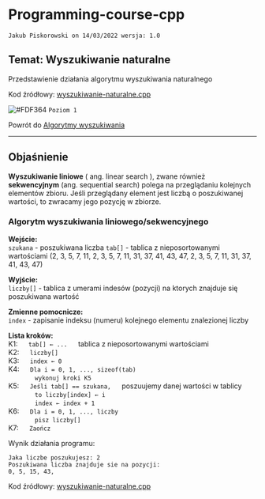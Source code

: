 # Programming-course-cpp

`Jakub Piskorowski on 14/03/2022 wersja: 1.0`

## Temat: Wyszukiwanie naturalne

Przedstawienie działania algorytmu wyszukiwania naturalnego

Kod źródłowy:
[wyszukiwanie-naturalne.cpp](wyszukiwanie-naturalne.cpp)

![#FDF364](https://via.placeholder.com/15/FDF364/000000?text=+) `Poziom 1`

Powrót do [Algorytmy wyszukiwania](/2-algorytmika/2-3-algorytmy-wyszukiwania/README.md)

---

## Objaśnienie

**Wyszukiwanie liniowe** ( ang. linear search ), zwane również **sekwencyjnym** (ang. sequential search) polega na przeglądaniu kolejnych elementów zbioru. Jeśli przeglądany element jest liczbą o poszukiwanej wartości, to zwracamy jego pozycję w zbiorze.

### Algorytm wyszukiwania liniowego/sekwencyjnego

**Wejście:** \
`szukana` - poszukiwana liczba
`tab[]` - tablica z nieposortowanymi wartościami (2, 3, 5, 7, 11, 2, 3, 5, 7, 11, 31, 37, 41, 43, 47, 2, 3, 5, 7, 11, 31, 37, 41, 43, 47)

**Wyjście:** \
`liczby[]` - tablica z umerami indesów (pozycji) na ktorych znajduje się poszukiwana wartość

**Zmienne pomocnicze:** \
`index` - zapisanie indeksu (numeru) kolejnego elementu znalezionej liczby

**Lista kroków:**\
K1: &emsp; `tab[] ← ...` &emsp; tablica z nieposortowanymi wartościami \
K2: &emsp; `liczby[]` &emsp; \
K3: &emsp; `index ← 0` &emsp; \
K4: &emsp; `Dla i = 0, 1, ..., sizeof(tab)` \
&emsp; &emsp; &emsp; `wykonuj kroki K5` \
K5: &emsp; `Jeśli tab[] == szukana,` &emsp; poszuujemy danej wartości w tablicy \
&emsp; &emsp; &emsp; `to liczby[index] ← i` \
&emsp; &emsp; &emsp; `index ← index + 1` \
K6: &emsp; `Dla i = 0, 1, ..., liczby` \
&emsp; &emsp; &emsp; `pisz liczby[]` \
K7: &emsp; `Zaończ`

Wynik działania programu:

```text
Jaka liczbe poszukujesz: 2
Poszukiwana liczba znajduje sie na pozycji: 
0, 5, 15, 43,
```

Kod źródłowy: [wyszukiwanie-naturalne.cpp](wyszukiwanie-naturalne.cpp)
